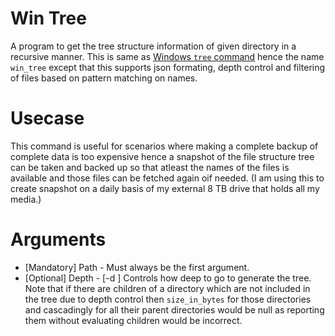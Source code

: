 # Win Tree
A program to get the tree structure information of given directory in a recursive manner. This is same as [Windows `tree` command](https://learn.microsoft.com/en-us/windows-server/administration/windows-commands/tree) hence the name `win_tree` except that this supports json formating, depth control and filtering of files based on pattern matching on names.

# Usecase
This command is useful for scenarios where making a complete backup of complete data is too expensive hence a snapshot of the file structure tree can be taken and backed up so that atleast the names of the files is available and those files can be fetched again oif needed. (I am using this to create snapshot on a daily basis of my external 8 TB drive that holds all my media.)

# Arguments 
- [Mandatory] Path - Must always be the first argument.
- [Optional] Depth - [-d <number>] Controls how deep to go to generate the tree. Note that if there are children of a directory which are not included in the tree due to depth control then `size_in_bytes` for those directories and cascadingly for all their parent directories would be null as reporting them  without evaluating children would be incorrect.
